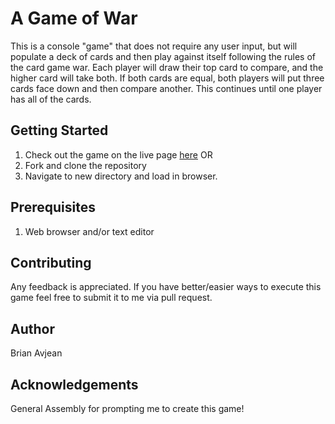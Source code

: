 # A Game of War

This is a console "game" that does not require any user input, but will populate a deck of cards and then play against itself following the rules of the card game war. Each player will draw their top card to compare, and the higher card will take both. If both cards are equal, both players will put three cards face down and then compare another. This continues until one player has all of the cards.

## Getting Started

1. Check out the game on the live page [here](https://bavjean.github.io/game-of-war/lib/) OR
2. Fork and clone the repository
3. Navigate to new directory and load in browser.

## Prerequisites

1. Web browser and/or text editor

## Contributing

Any feedback is appreciated. If you have better/easier ways to execute this game feel free to submit it to me via pull request.

## Author

Brian Avjean

## Acknowledgements

General Assembly for prompting me to create this game!